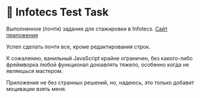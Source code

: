 # 🌺 Infotecs Test Task

Выполненное (почти) задание для стажировки в Infotecs.
[Сайт приложения](https://innosan.github.io/infotecs_test_task/)

Успел сделать почти все, кроме редактирования строк.

К сожалению, ванильный JavaScript крайне ограничен, без какого-либо фреймворка
любой функционал доюавлять тяжело, особенно когда не являешься мастером.

Приложение не без странных решений, но, надеюсь, это только добавит моцивации взять меня. 
